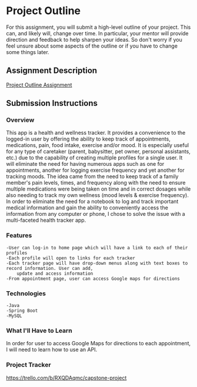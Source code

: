 # Project Outline
For this assignment, you will submit a high-level outline of your project. This can, and likely will, change over time. In particular, your mentor will provide direction and feedback to help sharpen your ideas. So don't worry if you feel unsure about some aspects of the outline or if you have to change some things later.

## Assignment Description
[Project Outline Assignment](https://education.launchcode.org/liftoff/modules/assignments/project-outline)

## Submission Instructions

### Overview
This app is a health and wellness tracker. It provides a convenience to the logged-in user by 
offering the ability to keep track of appointments, medications, pain, food intake, exercise and/or mood. 
It is especially useful for any type of caretaker (parent, babysitter, pet owner, personal assistants, etc.)
due to the capability of creating multiple profiles for a single user. It will eliminate the need for having
numerous apps such as one for appointments, another for logging exercise frequency and yet another for 
tracking moods. 
The idea came from the need to keep track of a family member's pain levels, times, and frequency along with
the need to ensure multiple medications were being taken on time and in correct dosages while also needing 
to track my own wellness (mood levels & exercise frequency). In order to eliminate the need for a notebook 
to log and track important medical information and gain the ability to conveniently access the information 
from any computer or phone, I chose to solve the issue with a multi-faceted health tracker app.
### Features
    -User can log-in to home page which will have a link to each of their profiles
	-Each profile will open to links for each tracker
	-Each tracker page will have drop-down menus along with text boxes to record information. User can add,
        update and access information
	-From appointment page, user can access Google maps for directions 
### Technologies
    -Java
	-Spring Boot
	-MySQL
### What I'll Have to Learn
In order for user to access Google Maps for directions to each appointment, I will need to learn 
how to use an API. 
### Project Tracker
https://trello.com/b/RXQDAqmc/capstone-project
